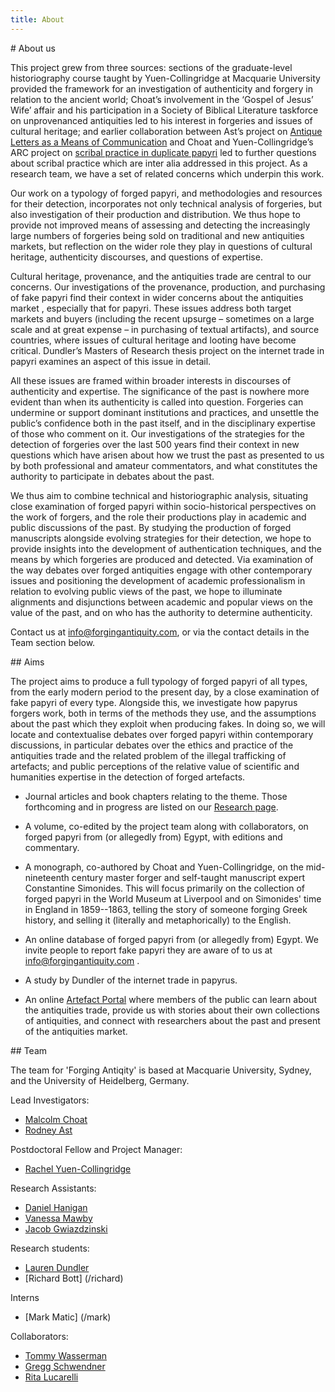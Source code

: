 ```yaml
---
title: About
---
```

<a name="about"/> 
# About us

This project grew from three sources: sections of the graduate-level historiography course taught by Yuen-Collingridge at Macquarie University provided the framework for an investigation of authenticity and forgery in relation to the ancient world; Choat’s involvement in the ‘Gospel of Jesus’ Wife’ affair and his participation in a Society of Biblical Literature taskforce on unprovenanced antiquities led to his interest in forgeries and issues of cultural heritage; and earlier collaboration between Ast’s project on [Antique Letters as a Means of Communication](http://www.materiale-textkulturen.org/subproject.php?tp=A02&up=) and Choat and Yuen-Collingridge’s ARC project on [scribal practice in duplicate papyri](http://purl.org/au-research/grants/arc/DP120103738) led to further questions about scribal practice which are inter alia addressed in this project. As a research team, we have a set of related concerns which underpin this work.

Our work on a typology of forged papyri, and methodologies and resources for their detection, incorporates not only technical analysis of forgeries, but also investigation of their production and distribution. We thus hope to provide not improved means of assessing and detecting the increasingly large numbers of forgeries being sold on traditional and new antiquities markets, but reflection on the wider role they play in questions of cultural heritage, authenticity discourses, and questions of expertise.

Cultural heritage, provenance, and the antiquities trade are central to our concerns. Our investigations of the provenance, production, and purchasing of fake papyri find their context in wider concerns about the antiquities market , especially that for papyri. These issues address both target markets and buyers (including the recent upsurge – sometimes on a large scale and at great expense – in purchasing of textual artifacts), and source countries, where issues of cultural heritage and looting have become critical. Dundler’s Masters of Research thesis project on the internet trade in papyri examines an aspect of this issue in detail.

All these issues are framed within broader interests in discourses of authenticity and expertise. The significance of the past is nowhere more evident than when its authenticity is called into question. Forgeries can undermine or support dominant institutions and practices, and unsettle the public’s confidence both in the past itself, and in the disciplinary expertise of those who comment on it. Our investigations of the strategies for the detection of forgeries over the last 500 years find their context in new questions which have arisen about how we trust the past as presented to us by both professional and amateur commentators, and what constitutes the authority to participate in debates about the past.

We thus aim to combine technical and historiographic analysis, situating close examination of forged papyri within socio-historical perspectives on the work of forgers, and the role their productions play in academic and public discussions of the past. By studying the production of forged manuscripts alongside evolving strategies for their detection, we hope to provide insights into the development of authentication techniques, and the means by which forgeries are produced and detected. Via examination of the way debates over forged antiquities engage with other contemporary issues and positioning the development of academic professionalism in relation to evolving public views of the past, we hope to illuminate alignments and disjunctions between academic and popular views on the value of the past, and on who has the authority to determine authenticity.

Contact us at <a href="mailto:info@forgingantiquity.com">info@forgingantiquity.com</a>, or via the contact details in the Team section below.

<a name="aims"/> 
## Aims

The project aims to produce a full typology of forged papyri of all types, from the early modern period to the 
present day, by a close examination of fake papyri of every type. Alongside this, we investigate how papyrus 
forgers work, both in terms of the methods they use, and the assumptions about the past which they exploit when
producing fakes. In doing so, we will locate and contextualise debates over forged papyri within contemporary
discussions, in particular debates over the ethics and practice of the antiquities trade and the related problem 
of the illegal trafficking of artefacts; and public perceptions of the relative value of scientific and
humanities expertise in the detection of forged artefacts.

* Journal articles and book chapters relating to the theme. Those forthcoming and in progress are listed on our [Research page](/research#publications).

* A volume, co-edited by the project team along with collaborators, on forged papyri from (or allegedly from) Egypt, with editions and commentary.

* A monograph, co-authored by Choat and Yuen-Collingridge, on the mid-nineteenth century master forger and self-taught manuscript expert Constantine Simonides. 
This will focus primarily on the collection of forged papyri in the World Museum at Liverpool and on Simonides' time in 
England in 1859--1863, telling the story of someone forging Greek history, and selling it (literally and metaphorically)
to the English.

* An online database of forged papyri from (or allegedly from) Egypt. We invite people to report fake papyri they are aware of to us at <a href="mailto:info@forgingantiquity.com"> info@forgingantiquity.com </a>.

* A study by Dundler of the internet trade in papyrus.

* An online [Artefact Portal](/portal) where members of the public can learn about the antiquities trade, provide us with stories about their own collections of antiquities, and connect with researchers about the past and present of the antiquities market.

<a name="team"/>
## Team

The team for 'Forging Antiqity' is based at Macquarie University, Sydney, and the University of Heidelberg, Germany.

Lead Investigators:
* [Malcolm Choat](/malcolm)
* [Rodney Ast](/rodney)

Postdoctoral Fellow and Project Manager:
* [Rachel Yuen-Collingridge](/rachel)

Research Assistants:
* [Daniel Hanigan](/daniel)
* [Vanessa Mawby](/vanessa)
* [Jacob Gwiazdzinski](/jacob)

Research students:
* [Lauren Dundler](/lauren)
* [Richard Bott] (/richard)

Interns
* [Mark Matic] (/mark)

Collaborators:
* [Tommy Wasserman](https://ansgarteologiskehogskole.academia.edu/TWasserman)
* [Gregg Schwendner](https://wichita.academia.edu/GreggWSchwendner)
* [Rita Lucarelli](http://nes.berkeley.edu/faculty/lucarelli.html)

